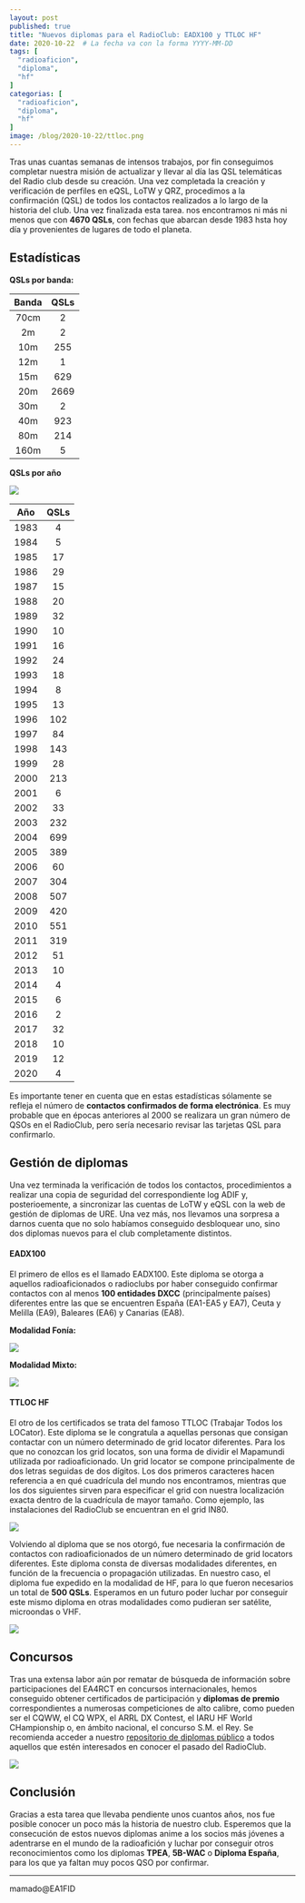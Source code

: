 ```yaml
---
layout: post
published: true
title: "Nuevos diplomas para el RadioClub: EADX100 y TTLOC HF"
date: 2020-10-22  # La fecha va con la forma YYYY-MM-DD
tags: [
  "radioaficion",
  "diploma",
  "hf"
]
categorias: [
  "radioaficion",
  "diploma",
  "hf"
]
image: /blog/2020-10-22/ttloc.png
---
```


Tras unas cuantas semanas de intensos trabajos, por fin conseguimos completar nuestra misión de actualizar y llevar al día las QSL telemáticas del Radio club desde su creación. Una vez completada la creación y verificación de perfiles en eQSL, LoTW y QRZ, procedimos a la confirmación (QSL) de todos los contactos realizados a lo largo de la historia del club. Una vez finalizada esta tarea. nos encontramos ni más ni menos que con **4670 QSLs**, con fechas que abarcan desde 1983 hsta hoy día y provenientes de lugares de todo el planeta.

## Estadísticas

**QSLs por banda:**

| **Banda** 	| **QSLs** 	|
|:-----:	|:----:	|
|  70cm 	|   2  	|
|   2m  	|   2  	|
|  10m  	|  255 	|
|  12m  	|   1  	|
|  15m  	|  629 	|
|  20m  	| 2669 	|
|  30m  	|   2  	|
|  40m  	|  923 	|
|  80m  	|  214 	|
|  160m 	|   5  	|


**QSLs por año**


![](/blog/2020-10-22/graph.png)


| **Año** 	| **QSLs** 	|
|:-----:	|:----:	|
|  1983 	|   4  	|
|  1984 	|   5  	|
|  1985 	|   17 	|
|  1986 	|   29 	|
|  1987 	|   15 	|
|  1988 	|   20 	|
|  1989 	|   32 	|
|  1990 	|   10 	|
|  1991 	|   16 	|
|  1992 	|   24 	|
|  1993 	|   18 	|
|  1994 	|   8 	|
|  1995 	|   13 	|
|  1996 	|   102 |
|  1997 	|   84 	|
|  1998 	|   143	|
|  1999 	|   28 	|
|  2000 	|   213	|
|  2001 	|   6	|
|  2002 	|   33	|
|  2003 	|   232	|
|  2004 	|   699	|
|  2005 	|   389	|
|  2006 	|   60	|
|  2007 	|   304	|
|  2008 	|   507	|
|  2009 	|   420	|
|  2010 	|   551	|
|  2011 	|   319	|
|  2012 	|   51	|
|  2013 	|   10	|
|  2014 	|   4	|
|  2015 	|   6	|
|  2016 	|   2	|
|  2017 	|   32	|
|  2018 	|   10	|
|  2019 	|   12	|
|  2020 	|   4	|


Es importante tener en cuenta que en estas estadísticas sólamente se refleja el número de **contactos confirmados de forma electrónica**. Es muy probable que en épocas anteriores al 2000 se realizara un gran número de QSOs en el RadioClub, pero sería necesario revisar las tarjetas QSL para confirmarlo.

## Gestión de diplomas


Una vez terminada la verificación de todos los contactos, procedimientos a realizar una copia de seguridad del correspondiente log ADIF y, posterioemente, a sincronizar las cuentas de LoTW y eQSL con la web de gestión de diplomas de URE. Una vez más, nos llevamos una sorpresa a darnos cuenta que no solo habíamos conseguido desbloquear uno, sino dos diplomas nuevos para el club completamente distintos.


#### EADX100

El primero de ellos es el llamado EADX100. Este diploma se otorga a aquellos radioaficionados o radioclubs por haber conseguido confirmar contactos con al menos **100 entidades DXCC** (principalmente países) diferentes entre las que se encuentren España (EA1-EA5 y EA7), Ceuta y Melilla (EA9), Baleares (EA6) y Canarias (EA8).


**Modalidad Fonía:**

![](/blog/2020-10-22/eadx100_1.png)

**Modalidad Mixto:**

![](/blog/2020-10-22/eadx100_2.png)

#### TTLOC HF


El otro de los certificados se trata del famoso TTLOC (Trabajar Todos los LOCator). Este diploma se le congratula a aquellas personas que consigan contactar con un número determinado de grid locator diferentes. Para los que no conozcan los grid locatos, son una forma de dividir el Mapamundi utilizada por radioaficionado. Un grid locator se compone principalmente de dos letras seguidas de dos dígitos.  Los dos primeros caracteres hacen referencia a en qué cuadrícula del mundo nos encontramos, mientras que los dos siguientes sirven para especificar el grid con nuestra localización exacta dentro de la cuadrícula de mayor tamaño. Como ejemplo, las instalaciones del RadioClub se encuentran en el grid IN80.

![](/blog/2020-10-22/grids.png)

Volviendo al diploma que se nos otorgó, fue necesaria la confirmación de contactos con radioaficionados de un número determinado de grid locators diferentes. Este diploma consta de diversas modalidades diferentes, en función de la frecuencia o propagación utilizadas. En nuestro caso, el diploma fue expedido en la modalidad de HF, para lo que fueron necesarios un total de **500 QSLs**. Esperamos en un futuro poder luchar por conseguir este mismo diploma en otras modalidades como pudieran ser satélite, microondas o VHF.

![](/blog/2020-10-22/ttloc.png)

## Concursos

Tras una extensa labor aún por rematar de búsqueda de información sobre participaciones del EA4RCT en concursos internacionales, hemos conseguido obtener certificados de participación y **diplomas de premio** correspondientes a numerosas competiciones de alto calibre, como pueden ser el CQWW, el CQ WPX, el ARRL DX Contest, el IARU HF World CHampionship o, en ámbito nacional, el concurso S.M. el Rey. Se recomienda acceder a nuestro [repositorio de diplomas público](https://github.com/RadioClub-E-I-T/diplomas) a todos aquellos que estén interesados en conocer el pasado del RadioClub.

![](/blog/2020-10-22/arrl.png)

## Conclusión

Gracias a esta tarea que llevaba pendiente unos cuantos años, nos fue posible conocer un poco más la historia de nuestro club. Esperemos que la consecución de estos nuevos diplomas anime a los socios más jóvenes a adentrarse en el mundo de la radioafición y luchar por conseguir otros reconocimientos como los diplomas **TPEA**, **5B-WAC** o **Diploma España**, para los que ya faltan muy pocos QSO por confirmar.


-------
mamado@EA1FID
